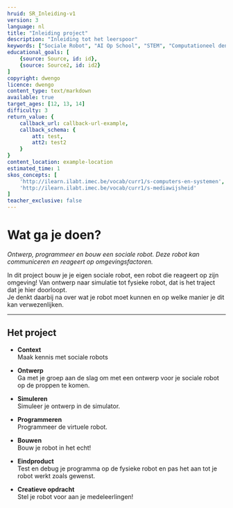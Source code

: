 ```yaml
---
hruid: SR_Inleiding-v1
version: 3
language: nl
title: "Inleiding project"
description: "Inleiding tot het leerspoor"
keywords: ["Sociale Robot", "AI Op School", "STEM", "Computationeel denken", "Grafisch programmeren"]
educational_goals: [
    {source: Source, id: id}, 
    {source: Source2, id: id2}
]
copyright: dwengo
licence: dwengo
content_type: text/markdown
available: true
target_ages: [12, 13, 14]
difficulty: 3
return_value: {
    callback_url: callback-url-example,
    callback_schema: {
        att: test,
        att2: test2
    }
}
content_location: example-location
estimated_time: 1
skos_concepts: [
    'http://ilearn.ilabt.imec.be/vocab/curr1/s-computers-en-systemen', 
    'http://ilearn.ilabt.imec.be/vocab/curr1/s-mediawijsheid'
]
teacher_exclusive: false
---
```


# Wat ga je doen?

*Ontwerp, programmeer en bouw een sociale robot. Deze robot kan communiceren en reageert op omgevingsfactoren.*

In dit project bouw je je eigen sociale robot, een robot die reageert op zijn omgeving! Van ontwerp naar simulatie tot fysieke robot, dat is het traject dat je hier doorloopt.  
Je denkt daarbij na over wat je robot moet kunnen en op welke manier je dit kan verwezenlijken.

***

## Het project
<ul><li><strong>Context</strong></br> Maak kennis met sociale robots</li></ul>

<ul><li><strong>Ontwerp</strong></br> Ga met je groep aan de slag om met een ontwerp voor je sociale robot op de proppen te komen.</li></ul>

<ul><li><strong>Simuleren</strong></br> Simuleer je ontwerp in de simulator.</li></ul>

<ul><li><strong>Programmeren</strong></br> Programmeer de virtuele robot.
</li></ul>

<ul><li><strong>Bouwen</strong></br> Bouw je robot in het echt!</li></ul>

<ul><li><strong>Eindproduct</strong></br> Test en debug je programma op de fysieke robot en pas het aan tot je robot werkt zoals gewenst.</li></ul>

<ul><li><strong>Creatieve opdracht</strong></br> Stel je robot voor aan je medeleerlingen!
</li></ul>